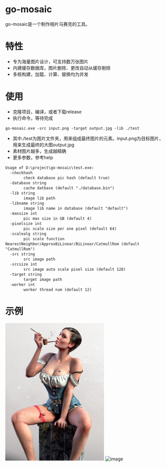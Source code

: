 # go-mosaic
go-mosaic是一个制作相片马赛克的工具。

# 特性
* 专为海量图片设计，可支持数万张图片
* 内建缓存数据库，图片删除、更改自动从缓存剔除
* 多核构建，加载、计算、替换均为并发

# 使用
* 克隆项目，编译，或者下载release
* 执行命令，等待完成
```
go-mosaic.exe -src input.png -target output.jpg -lib ./test
```
* 其中./test为图片文件夹，用来组成最终图片的元素。input.png为目标图片，用来生成最终的大图output.jpg
* 素材图片越多，生成越精确
* 更多参数，参考help
```
Usage of D:\project\go-mosaic\test.exe:
  -checkhash
    	check database pic hash (default true)
  -database string
    	cache datbase (default "./database.bin")
  -lib string
    	image lib path
  -libname string
    	image lib name in database (default "default")
  -maxsize int
    	pic max size in GB (default 4)
  -pixelsize int
    	pic scale size per one pixel (default 64)
  -scalealg string
    	pic scale function NearestNeighbor/ApproxBiLinear/BiLinear/CatmullRom (default "CatmullRom")
  -src string
    	src image path
  -srcsize int
    	src image auto scale pixel size (default 128)
  -target string
    	target image path
  -worker int
    	worker thread num (default 12)
```

# 示例
![image](input.png)
![image](output.png)


